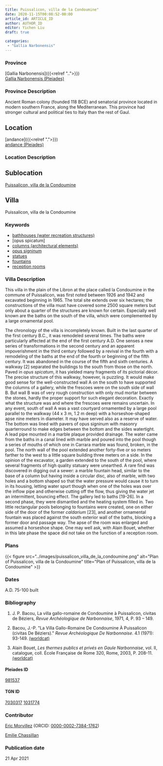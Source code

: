 ```yaml
---
title: Puissalicon, villa de la Condoumine"
date: 2020-11-15T00:08:52-00:00
article_id: ARTICLE_ID
author: AUTHOR_ID
editor: Yichen Liu
draft: true

categories:
 - "Gallia Narbonensis"
---
```


### Province

[Gallia Narbonensis]({{<relref "..">}}) \
[Gallia Narbonensis (Pleiades)](https://pleiades.stoa.org/places/981537)

### Province Description

Ancient Roman colony (founded 118 BCE) and senatorial province located in modern southern France, along the Mediterranean. This province had stronger cultural and political ties to Italy than the rest of Gaul.

## Location

[andance]({{<relref ".">}}) \
[andance (Pleiades)](https://pleiades.stoa.org/places/167644)

### Location Description

<!--### Location Description-->

<!-- LEAVE THIS BLANK FOR NOW -->

## Sublocation

[Puissalicon, villa de la Condoumine](#)

<!--### Sublocation Description-->

<!-- DESCRIPTION -->

## Villa

Puissalicon, villa de la Condoumine



### Keywords

- [bathhouses (water recreation structures)](http://vocab.getty.edu/page/aat/300007347)
- [opus spicatum]
- [columns (architectural elements)](http://vocab.getty.edu/page/aat/300001571)
- [opus signinum](http://vocab.getty.edu/page/aat/300379969)
- [statues](http://vocab.getty.edu/page/aat/300047600)
- [fountains](http://vocab.getty.edu/page/aat/300006179)
- [reception rooms](http://vocab.getty.edu/page/aat/300077176)





### Villa Description

This villa in the plain of the Libron at the place called la Condoumine in the commune of Puissalicon, was first noted between 1926 and 1942 and excavated beginning in 1965. The total site extends over six hectares; the constructions of the villa must have covered some 2500 square meters but only about a quarter of the structures are known for certain. Especially well known are the baths on the south of the villa, which were complemented by a large ornamental pool.

The chronology of the villa is incompletely known. Built in the last quarter of the first century B.C., it was remodeled several times. The baths were particularly affected at the end of the first century A.D. One senses a new series of transformations in the second century and an apparent impoverishment in the third century followed by a revival in the fourth with a remodeling of the baths at the end of the fourth or beginning of the fifth century. It was abandoned in the course of the fifth and sixth centuries.
A walkway [2] separated the buildings to the south from those on the north. Paved in *opus spicatum*, it has yielded many fragments of its pictorial décor. The precise structure of this walkway, however, is puzzling.  It would make good sense for the well-constructed wall A on the south to have supported the columns of a gallery, while the frescoes were on the south side of wall B.  But wall B was of very rough construction with only mud mortar between the stones, hardly the proper support for such elegant decoration. Exactly what the structure was and where the frescoes were remains uncertain.   In any event, south of wall A was a vast courtyard ornamented by a large pool parallel to the walkway (44 x 3 m, 1.2 m deep) with a horseshoe-shaped apse nine meters in diameter. It may have served also as a reserve of water. The bottom was lined with pavers of opus signinum with masonry quarterround to make edges between the bottom and the sides watertight. A lead pipe mounted in a marble plaque provided drainage. The water came from the baths in a canal lined with marble and poured into the pool though a series of mouths of which one in Carrara marble was found, broken, in the pool. The north wall of the pool extended another forty-five or so meters farther to the west to a little square building three meters on a side.
In the opinion of the excavator, a garden extended to the south of the pool, where several fragments of high quality statuary were unearthed. A rare find was discovered in digging out a sewer: a marble fountain head, similar to the base of a column but having inside a circular disc, also of marble, with two holes and a bottom shaped so that the water pressure would cause it to turn in its housing, letting water spurt though when one of the holes was over the inflow pipe  and otherwise cutting off the flow, thus giving the water jet an intermittent, bouncing effect.
The gallery led to baths [19-26]. In a second phase, they were dismantled and the heating system filled in. Two little rectangular pools belonging to fountains were created, one on either side of the door of the former *caldarium* [23], and another ornamental fountain was placed against the south exterior wall of the baths, blocking a former door and passage way. The apse of the room was enlarged and assumed a horseshoe shape. One may well ask, with Alain Bouet, whether in this late phase the space did not take on the function of a reception room.








### Plans


{{< figure src="../images/puissalicon_villa_de_la_condoumine.png" alt="Plan of Puissalicon, villa de la Condoumine" title="Plan of Puissalicon, villa de la Condoumine" >}}



### Dates

A.D. 75-100 built




### Bibliography

1. J. P. Bacou, La villa gallo-romaine de Condoumine à Puissalicon, civitas de Béziers, *Revue Archéologique de Narbonnaise*, 1971, 4, P. 93 – 149.

2. Bacou, J.-P. "La Villa Gallo-Romaine De Condoumine À Puissalicon (civitas De Béziers)." *Revue Archéologique De Narbonnaise*. 4.1 (1971): 93-149. [(worldcat)](http://www.worldcat.org/oclc/4797757945)

2. Alain Bouet, *Les thermes publics et privés en Gaule Narbonnaise*, vol. II, catalogue, coll. École Française de Rome 320, Rome, 2003, P. 208-11. [(worldcat)](http://www.worldcat.org/oclc/490154337)





#### Pleiades ID

[981537](https://pleiades.stoa.org/places/981537)

#### TGN ID

[7030317](http://vocab.getty.edu/page/tgn/7030317)
[1031774](http://vocab.getty.edu/page/tgn/1031774)

### Contributor

[Eric Morvillez](link) (ORCID: [0000-0002-7384-1762](https://orcid.org/0000-0002-7384-1762))

[Emilie Chassillan](link)
### Publication date


21 Apr 2021

<!--### Related articles-->

<!-- Links to other related articles. Leave blank for now -->